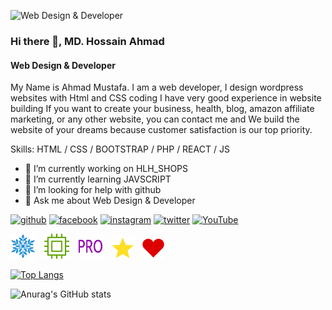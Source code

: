 
![Web Design & Developer](https://scontent.fdac5-1.fna.fbcdn.net/v/t39.30808-6/360115272_285758997452454_4842014200018071435_n.jpg?stp=dst-jpg_p960x960&_nc_cat=111&cb=99be929b-3346023f&ccb=1-7&_nc_sid=e3f864&_nc_eui2=AeGo4yMxprIf4w0fFruFHntbZ_UC_LgpTrxn9QL8uClOvJ9QznTzcUybInsGBsEHI5TZoD0iNCs7h0zNq6ryk5Xh&_nc_ohc=0OHIqay3Zo8AX8njv3V&_nc_oc=AQkNKWSL8hSCOn85qthGyOjOgJQD5CIgB10kqE4vC26XrVJ8V7czDoQoXFlxOwOmHEU&_nc_ht=scontent.fdac5-1.fna&oh=00_AfBAjYcnc38blVbj53EcmVbo1-nbGXf59b84upgp0EV-3A&oe=64C02F33)
### Hi there 👋, MD. Hossain Ahmad
#### Web Design & Developer

My Name is Ahmad Mustafa. I am a web developer, I design wordpress websites with Html and CSS coding
I have very good experience in website building
If you want to create your business, health, blog, amazon affiliate marketing, or any other website, you can contact me and
We build the website of your dreams because customer satisfaction is our top priority.

Skills: HTML / CSS / BOOTSTRAP / PHP / REACT / JS

- 🔭 I’m currently working on HLH_SHOPS 
- 🌱 I’m currently learning JAVSCRIPT 
- 🤔 I’m looking for help with github 
- 💬 Ask me about Web Design & Developer 


[<img src='https://cdn.jsdelivr.net/npm/simple-icons@3.0.1/icons/github.svg' alt='github' height='40'>](https://github.com/https://github.com/Ahmad514e)  [<img src='https://cdn.jsdelivr.net/npm/simple-icons@3.0.1/icons/facebook.svg' alt='facebook' height='40'>](https://www.facebook.com/https://www.facebook.com/profile.php?id=100080550680844)  [<img src='https://cdn.jsdelivr.net/npm/simple-icons@3.0.1/icons/instagram.svg' alt='instagram' height='40'>](https://www.instagram.com/https://www.instagram.com//)  [<img src='https://cdn.jsdelivr.net/npm/simple-icons@3.0.1/icons/twitter.svg' alt='twitter' height='40'>](https://twitter.com/https://twitter.com/home)  [<img src='https://cdn.jsdelivr.net/npm/simple-icons@3.0.1/icons/youtube.svg' alt='YouTube' height='40'>](https://www.youtube.com/channel/https://www.youtube.com)  

<a href='https://archiveprogram.github.com/'><img src='https://raw.githubusercontent.com/acervenky/animated-github-badges/master/assets/acbadge.gif' width='40' height='40'></a> <a href='https://docs.github.com/en/developers'><img src='https://raw.githubusercontent.com/acervenky/animated-github-badges/master/assets/devbadge.gif' width='40' height='40'></a> <a href='https://github.com/pricing'><img src='https://raw.githubusercontent.com/acervenky/animated-github-badges/master/assets/pro.gif' width='40' height='40'></a> <a href='https://stars.github.com/'><img src='https://raw.githubusercontent.com/acervenky/animated-github-badges/master/assets/starbadge.gif' width='35' height='35'></a> <a href='https://docs.github.com/en/github/supporting-the-open-source-community-with-github-sponsors'><img src='https://raw.githubusercontent.com/acervenky/animated-github-badges/master/assets/sponsorbadge.gif' width='35' height='35'></a> 


[![Top Langs](https://github-readme-stats.vercel.app/api/top-langs/?username=anuraghazra&layout=donut-vertical)](https://github.com/anuraghazra/github-readme-stats)

![Anurag's GitHub stats](https://github-readme-stats.vercel.app/api?username=anuraghazra&show_icons=true&theme=transparent)
